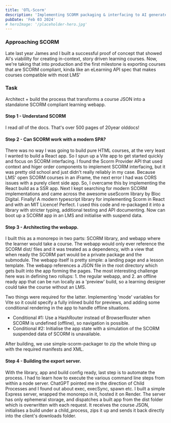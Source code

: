 ```yaml
---
title: 'OTL-Scorm'
description: 'Implementing SCORM packaging & interfacing to AI generated courses'
pubDate: 'Feb 03 2024'
# heroImage: '/placeholder-hero.jpg'
---
```


### Approaching SCORM

Late last year James and I built a successful proof of concept that showed AI's viabililty for creating in-context, story driven learning courses.
Now, we're taking that into production and the first milestone is exporting courses that are SCORM compliant, kinda like an eLearning API spec that makes courses compatible with most LMS'

### Task

Architect + build the process that transforms a course JSON into a standalone SCORM compliant learning webapp.

#### Step 1 - Understand SCORM

I read *all* of the docs. That's over 500 pages of 20year olddocs! 

#### Step 2 - Can SCORM work with a modern SPA?

There was no way I was going to build pure HTML courses, at the very least I wanted to build a React app. So I spun up a Vite app to get started quickly and focus on SCORM interfacing. I found the Scorm Provider API that used context and higer order components to implement SCORM interfacing, but it was pretty old school and just didn't really reliably in my case. Because LMS' open SCORM courses in an iFrame, the next error I had was CORS issues with a purely client side app. So, I overcame this by implementing the React build as a SSR app. Next I kept searching for modern SCORM implementations and came across the awesome useScorm library by Bloc Digital. Finally! A modern typescript library for implementing Scorm in React and with an MIT Licence! Perfect. I used this code and re-packaged it into a library with stricter typing, additional testing and API documenting. Now can boot up a SCORM app in an LMS and initialise with suspend data.

#### Step 3 - Architecting the webapp.

I built this as a monorepo in two parts: SCORM library, and webapp where the learner would take a course. The webapp would only ever reference the SCORM dist/ files and it was treated as a dependency, with a view that when ready the SCORM part would be a private package and the submodule. The webapp itself is pretty simple: a landing page and a lesson template. The webapp references a JSON file in the root directory which gets built into the app forming the pages. The most interesting challenge here was in defining two rollups: 1. the regular webapp, and 2. an offline ready app that can be run locally as a 'preview' build, so a learning designer could take the course without an LMS. 

Two things were required for the latter. Implementing 'mode' variables for Vite so it could specify a fully inlined build for previews, and adding some conditional rendering in the app to handle offline situations. 
- Conditional #1: Use a HashRouter instead of BrowserRouter when SCORM is undefined (offline), so navigation is possible.
- Conditional #2: Initialise the app state with a simulation of the SCORM suspended data of SCORM is unavailable.

After building, we use simple-scorm-packager to zip the whole thing up with the required manifests and XML.

#### Step 4 - Building the export server.

With the library, app and build config ready, last step is to automate the process. I had to learn how to execute the various command line steps from within a node server. ChatGPT pointed me in the direction of Child Processes and I found out about exec, execSync, spawn etc. I built a simple Express server, wrapped the monorepo in it, hosted it on Render. The server has only ephemeral storage, and dispatches a built app from the dist folder which is overwritten with each request. It receives the course JSON, initialises a build under a child_process, zips it up and sends it back directly into the client's downloads folder.
